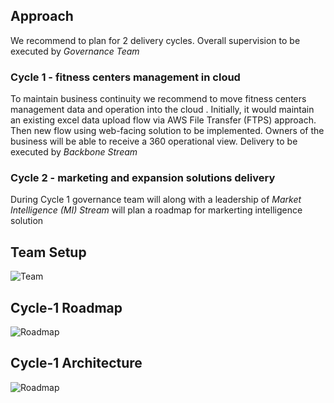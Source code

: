 ## Approach
We recommend to plan for 2 delivery cycles.
Overall supervision to be executed by *Governance Team*

### Cycle 1 - fitness centers management in cloud
To maintain business continuity we recommend to move fitness centers management data and operation into the cloud .
Initially, it would maintain an existing excel data upload flow via AWS File Transfer (FTPS) approach. Then new flow using web-facing solution to be implemented.
Owners of the business will be able to receive a 360 operational view.
Delivery to be executed by *Backbone Stream*

### Cycle 2 - marketing and expansion solutions delivery 
During Cycle 1 governance team will along with a leadership of *Market Intelligence (MI) Stream* will plan a roadmap for markerting intelligence solution

## Team Setup
![Team](/diagrams/out/draw_io/Life1-Team.svg)

## Cycle-1 Roadmap
![Roadmap](/diagrams/out/draw_io/Life1-Roadmap.svg)

## Cycle-1 Architecture
![Roadmap](/diagrams/out/draw_io/Life1-Cycle-1.svg)
